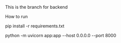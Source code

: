 This is the branch for backend

How to run 

pip install -r requirements.txt

python -m uvicorn app:app --host 0.0.0.0 --port 8000
